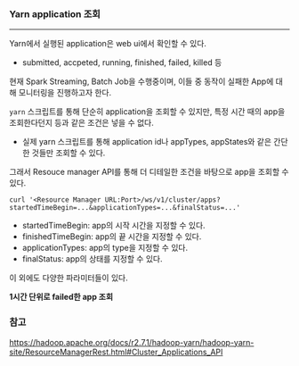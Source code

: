 ### Yarn application 조회

<hr>
Yarn에서 실행된 application은 web ui에서 확인할 수 있다.

- submitted, accpeted, running, finished, failed, killed 등

현재 Spark Streaming, Batch Job을 수행중이며, 이들 중 동작이 실패한 App에 대해 모니터링을 진행하고자 한다.



`yarn` 스크립트를 통해 단순히 application을 조회할 수 있지만, 특정 시간 때의 app을 조회한다던지 등과 같은 조건은 넣을 수 없다.

- 실제 yarn 스크립트를 통해 application id나 appTypes, appStates와 같은 간단한 것들만 조회할 수 있다.



그래서 Resouce manager API를 통해 더 디테일한 조건을 바탕으로 app을 조회할 수 있다.

```shell
curl '<Resource Manager URL:Port>/ws/v1/cluster/apps?startedTimeBegin=...&applicationTypes=...&finalStatus=...'
```

- startedTimeBegin: app의 시작 시간을 지정할 수 있다.
- finishedTimeBegin: app의 끝 시간을 지정할 수 있다.
- applicationTypes: app의 type을 지정할 수 있다.
- finalStatus: app의 상태를 지정할 수 있다.

이 외에도 다양한 파라미터들이 있다.



**1시간 단위로 failed한 app 조회**





### 참고

https://hadoop.apache.org/docs/r2.7.1/hadoop-yarn/hadoop-yarn-site/ResourceManagerRest.html#Cluster_Applications_API